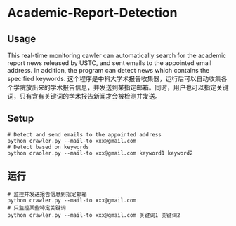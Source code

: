 # Academic-Report-Detection
## Usage
This real-time monitoring cawler can automatically search for the academic report news released by USTC, and sent emails to the appointed email address. In addition, the program can detect news which contains the specified keywords.
这个程序是中科大学术报告收集器，运行后可以自动收集各个学院放出来的学术报告信息，并发送到某指定邮箱。同时，用户也可以指定关键词，只有含有关键词的学术报告新闻才会被检测并发送。
## Setup
```
# Detect and send emails to the appointed address
python crawler.py --mail-to xxx@gmail.com
# Detect based on keywords
python craoler.py --mail-to xxx@gmail.com keyword1 keyword2
```


## 运行
```
# 监控并发送报告信息到指定邮箱
python crawler.py --mail-to xxx@gmail.com
# 只监控某些特定关键词
python crawler.py --mail-to xxx@gmail.com 关键词1 关键词2
```
